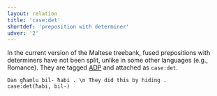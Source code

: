 ```yaml
---
layout: relation
title: 'case:det'
shortdef: 'preposition with determiner'
udver: '2'
---
```


In the current version of the Maltese treebank, fused prepositions with determiners have not been split,
unlike in some other languages (e.g., Romance). They are tagged [ADP]() and attached as `case:det`.

~~~ sdparse
Dan għamlu bil- ħabi . \n They did this by hiding .
case:det(ħabi, bil-)
~~~
<!-- Interlanguage links updated Po 11. listopadu 2024, 20:10:31 CET -->
